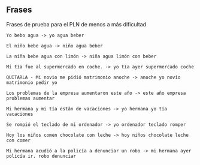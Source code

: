 
## Frases
Frases de prueba para el PLN de menos a más dificultad
```
Yo bebo agua -> yo agua beber
```
```
El niño bebe agua -> niño agua beber
```
```
La niña bebe agua con limón -> niña agua limón con beber
```
```
Mi tía fue al supermercado en coche. -> yo tía ayer supermercado coche
```
```
QUITARLA - Mi novio me pidió matrimonio anoche -> anoche yo novio matrimonio pedir yo
```
```
Los problemas de la empresa aumentaron este año -> este año empresa problemas aumentar
```
```
Mi hermana y mi tía están de vacaciones -> yo hermana yo tía vacaciones
```
```
Se rompió el teclado de mi ordenador -> yo ordenador teclado romper
```
```
Hoy los niños comen chocolate con leche -> hoy niños chocolate leche con comer
```
```
Mi hermana acudió a la policía a denunciar un robo -> mi hermana ayer policía ir. robo denunciar
```
